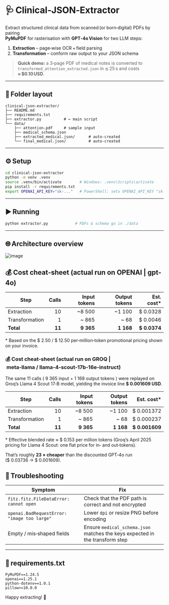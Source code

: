 # 🩺 Clinical‑JSON‑Extractor

Extract structured clinical data from scanned (or born‑digital) PDFs by pairing  
**PyMuPDF** for rasterisation with **GPT‑4o Vision** for two LLM steps:

1. **Extraction** – page‑wise OCR + field parsing  
2. **Transformation** – conform raw output to your JSON schema

> **Quick demo:** a 3‑page PDF of medical notes is converted to  
> `transformed_attention_extracted.json` in ≲ 25 s and costs **≈ $0.10 USD**.

---

## 📂 Folder layout

```
clinical-json-extractor/
├── README.md
├── requirements.txt
├── extractor.py          # ← main script
└── data/
    ├── attention.pdf     # sample input
    ├── medical_schema.json
    ├── extracted_medical.json/      # auto‑created
    └── final_medical.json/          # auto‑created
```

---

## ⚙️ Setup

```bash
cd clinical-json-extractor
python -m venv .venv
source .venv/bin/activate        # Windows: .venv\Scripts\activate
pip install -r requirements.txt
export OPENAI_API_KEY="sk-..."   # PowerShell: setx OPENAI_API_KEY "sk-..."
```

---

## ▶️ Running

```bash
python extractor.py            # PDFs & schema go in ./data
```

---

## 🌐 Architecture overview

![image](https://github.com/user-attachments/assets/e4196496-7416-46a9-b759-64297993d1f1)


## 💰 Cost cheat‑sheet (actual run on **OPENAI | gpt-4o**)

| Step            | Calls | Input tokens | Output tokens | Est. cost* |
|-----------------|------:|-------------:|--------------:|-----------:|
| Extraction      | 10    | ~8 500       | ~1 100        | \$ 0.0328 |
| Transformation  | 1     | ~ 865        | ~ 68          | \$ 0.0046 |
| **Total**       | **11**| **9 365**    | **1 168**     | **\$ 0.0374** |

\* Based on the \$ 2.50 / \$ 12.50 per‑million‑token promotional pricing shown on your invoice.

### 💰 Cost cheat‑sheet (actual run on **GROQ | meta‑llama / llama‑4‑scout‑17b‑16e‑instruct**)

The same 11 calls ( 9 365 input + 1 168 output tokens ) were replayed on Groq’s
Llama 4 Scout 17‑B model, yielding the invoice line **$ 0.001609 USD**.

| Step            | Calls | Input tokens | Output tokens | Est. cost* |
|-----------------|------:|-------------:|--------------:|-----------:|
| Extraction      | 10    | ~8 500       | ~1 100        | \$ 0.001372 |
| Transformation  | 1     | ~ 865        | ~ 68          | \$ 0.000237 |
| **Total**       | **11**| **9 365**    | **1 168**     | **\$ 0.001609** |

\* Effective blended rate ≈ \$ 0.153 per million tokens (Groq’s April 2025
pricing for Llama 4 Scout: one flat price for in‑ and out‑tokens).

That’s roughly **23 × cheaper** than the discounted GPT‑4o run
(\$ 0.03736 → \$ 0.001609).

## 🔧 Troubleshooting

| Symptom | Fix |
|---------|-----|
| `fitz.fitz.FileDataError: cannot open` | Check that the PDF path is correct and not encrypted |
| `openai.BadRequestError: "image too large"` | Lower `dpi` or resize PNG before encoding |
| Empty / mis‑shaped fields | Ensure `medical_schema.json` matches the keys expected in the transform step |

---

## 📝 requirements.txt

```text
PyMuPDF==1.24.5
openai==1.25.1
python-dotenv==1.0.1
pillow>=10.0.0
```

Happy extracting! 🚀
